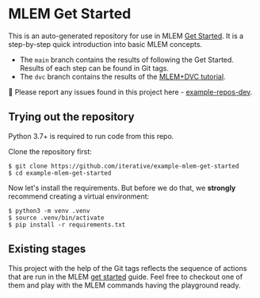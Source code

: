 # MLEM Get Started

This is an auto-generated repository for use in MLEM
[Get Started](https://mlem.ai/doc/get-started). It is a step-by-step quick
introduction into basic MLEM concepts.

- The `main` branch contains the results of following the Get Started. Results
  of each step can be found in Git tags.
- The `dvc` branch contains the results of the
  [MLEM+DVC tutorial](http://mlem.ai/doc/use-cases/dvc).

🐛 Please report any issues found in this project here -
[example-repos-dev](https://github.com/iterative/example-repos-dev).

## Trying out the repository

Python 3.7+ is required to run code from this repo.

Clone the repository first:

```console
$ git clone https://github.com/iterative/example-mlem-get-started
$ cd example-mlem-get-started
```

Now let's install the requirements. But before we do that, we **strongly**
recommend creating a virtual environment:

```console
$ python3 -m venv .venv
$ source .venv/bin/activate
$ pip install -r requirements.txt
```

## Existing stages

This project with the help of the Git tags reflects the sequence of actions that
are run in the MLEM [get started](https://mlem.ai/doc/get-started) guide. Feel
free to checkout one of them and play with the MLEM commands having the
playground ready.
